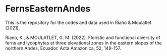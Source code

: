 # FernsEasternAndes
This is the repository for the codes and data used in Riaño & Moulatlet (2021).

Riano, K., & MOULATLET, G. M. (2022). Floristic and functional diversity of ferns and lycophytes at three elevational zones in the eastern slopes of the northern Andes, Ecuador. Acta Amazonica, 52, 149-157.
